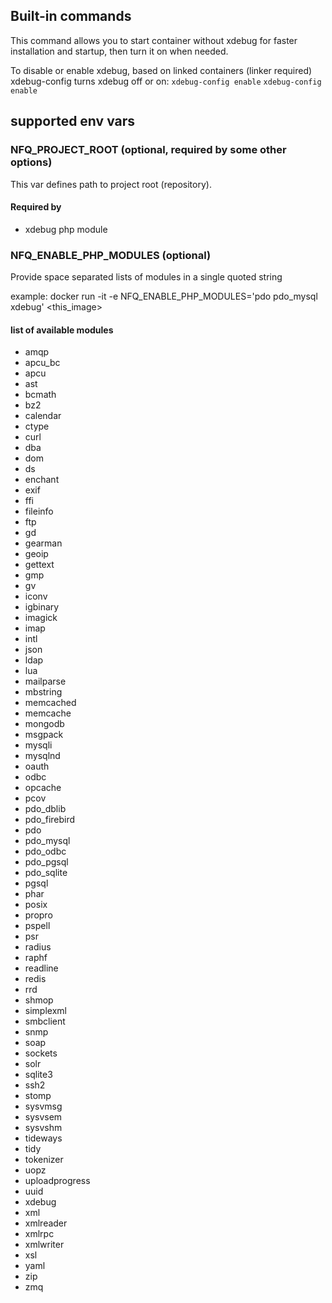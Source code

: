 ## Built-in commands

This command allows you to start container without xdebug for faster installation and startup, then turn it on when needed.

To disable or enable xdebug, based on linked containers (linker required) xdebug-config turns xdebug off or on: 
`xdebug-config enable`
`xdebug-config enable`


## supported env vars


### NFQ_PROJECT_ROOT (optional, required by some other options)

This var defines path to project root (repository).

#### Required by

* xdebug php module


### NFQ_ENABLE_PHP_MODULES (optional)

Provide space separated lists of modules in a single quoted string

example:
    docker run -it -e NFQ_ENABLE_PHP_MODULES='pdo pdo_mysql xdebug' <this_image>

#### list of available modules

* amqp
* apcu_bc
* apcu
* ast
* bcmath
* bz2
* calendar
* ctype
* curl
* dba
* dom
* ds
* enchant
* exif
* ffi
* fileinfo
* ftp
* gd
* gearman
* geoip
* gettext
* gmp
* gv
* iconv
* igbinary
* imagick
* imap
* intl
* json
* ldap
* lua
* mailparse
* mbstring
* memcached
* memcache
* mongodb
* msgpack
* mysqli
* mysqlnd
* oauth
* odbc
* opcache
* pcov
* pdo_dblib
* pdo_firebird
* pdo
* pdo_mysql
* pdo_odbc
* pdo_pgsql
* pdo_sqlite
* pgsql
* phar
* posix
* propro
* pspell
* psr
* radius
* raphf
* readline
* redis
* rrd
* shmop
* simplexml
* smbclient
* snmp
* soap
* sockets
* solr
* sqlite3
* ssh2
* stomp
* sysvmsg
* sysvsem
* sysvshm
* tideways
* tidy
* tokenizer
* uopz
* uploadprogress
* uuid
* xdebug
* xml
* xmlreader
* xmlrpc
* xmlwriter
* xsl
* yaml
* zip
* zmq


